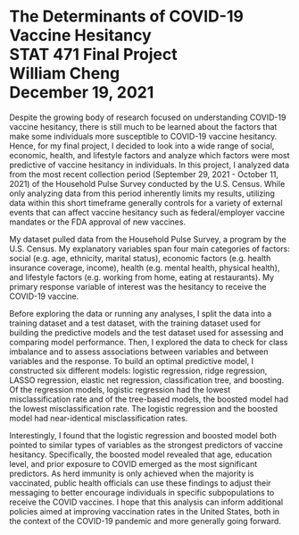 # The Determinants of COVID-19 Vaccine Hesitancy<br/>STAT  471 Final Project<br/>William Cheng<br/>December 19, 2021

Despite the growing body of research focused on understanding COVID-19 vaccine hesitancy, there is still much to be learned about the factors that make some individuals more susceptible to COVID-19 vaccine hesitancy. Hence, for my final project, I decided to look into a wide range of social, economic, health, and lifestyle factors and analyze which factors were most predictive of vaccine hesitancy in individuals. In this project, I analyzed data from the most recent collection period (September 29, 2021 - October 11, 2021) of the Household Pulse Survey conducted by the U.S. Census. While only analyzing data from this period inherently limits my results, utilizing data within this short timeframe generally controls for a variety of external events that can affect vaccine hesitancy such as federal/employer vaccine mandates or the FDA approval of new vaccines. 

My dataset pulled data from the Household Pulse Survey, a program by the U.S. Census. My explanatory variables span four main categories of factors: social (e.g. age, ethnicity, marital status), economic factors (e.g. health insurance coverage, income), health (e.g. mental health, physical health), and lifestyle factors (e.g. working from home, eating at restaurants). My primary response variable of interest was the hesitancy to receive the COVID-19 vaccine.

Before exploring the data or running any analyses, I split the data into a training dataset and a test dataset, with the training dataset used for building the predictive models and the test dataset used for assessing and comparing model performance. Then, I explored the data to check for class imbalance and to assess associations between variables and between variables and the response. To build an optimal predictive model, I constructed six different models: logistic regression, ridge regression, LASSO regression, elastic net regression, classification tree, and boosting. Of the regression models, logistic regression had the lowest misclassification rate and of the tree-based models, the boosted model had the lowest misclassification rate. The logistic regression and the boosted model had near-identical misclassification rates.

Interestingly, I found that the logistic regression and boosted model both pointed to similar types of variables as the strongest predictors of vaccine hesitancy. Specifically, the boosted model revealed that age, education level, and prior exposure to COVID emerged as the most significant predictors. As herd immunity is only achieved when the majority is vaccinated, public health officials can use these findings to adjust their messaging to better encourage individuals in specific subpopulations to receive the COVID vaccines. I hope that this analysis can inform additional policies aimed at improving vaccination rates in the United States, both in the context of the COVID-19 pandemic and more generally going forward. 
